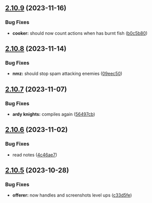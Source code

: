 ## [2.10.9](https://github.com/Torwent/wasp-free/compare/v2.10.8...v2.10.9) (2023-11-16)


### Bug Fixes

* **cooker:** should now count actions when has burnt fish ([b0c5b80](https://github.com/Torwent/wasp-free/commit/b0c5b8079917e19395d255fc621ca4cc8b44a449))



## [2.10.8](https://github.com/Torwent/wasp-free/compare/v2.10.7...v2.10.8) (2023-11-14)


### Bug Fixes

* **nmz:** should stop spam attacking enemies ([09eec50](https://github.com/Torwent/wasp-free/commit/09eec5072024f153f197307b0c1ac62ebd9ea662))



## [2.10.7](https://github.com/Torwent/wasp-free/compare/v2.10.6...v2.10.7) (2023-11-07)


### Bug Fixes

* **ardy knights:** compiles again ([56497cb](https://github.com/Torwent/wasp-free/commit/56497cb6106d5751db2a2011cbcac49943038afa))



## [2.10.6](https://github.com/Torwent/wasp-free/compare/v2.10.5...v2.10.6) (2023-11-02)


### Bug Fixes

* read notes ([4c46ae7](https://github.com/Torwent/wasp-free/commit/4c46ae7701c1b268cac5dcf54e598f69d2d7b9fd))



## [2.10.5](https://github.com/Torwent/wasp-free/compare/v2.10.4...v2.10.5) (2023-10-28)


### Bug Fixes

* **offerer:** now handles and screenshots level ups ([c33d5fe](https://github.com/Torwent/wasp-free/commit/c33d5febe63c77066015b521fd5768e8bf14bf38))



